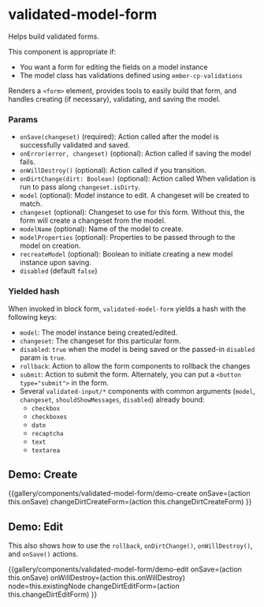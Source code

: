 # validated-model-form
Helps build validated forms.

This component is appropriate if:
- You want a form for editing the fields on a model instance
- The model class has validations defined using `ember-cp-validations`

Renders a `<form>` element, provides tools to easily build that form, and handles
creating (if necessary), validating, and saving the model.

### Params
* `onSave(changeset)` (required): Action called after the model is successfully validated and saved.
* `onError(error, changeset)` (optional): Action called if saving the model fails.
* `onWillDestroy()` (optional): Action called if you transition.
* `onDirtChange(dirt: Boolean)` (optional): Action called When validation is run to pass along `changeset.isDirty`.
* `model` (optional): Model instance to edit. A changeset will be created to match.
* `changeset` (optional): Changeset to use for this form. Without this, the form will create a changeset from the model.
* `modelName` (optional): Name of the model to create.
* `modelProperties` (optional): Properties to be passed through to the model on creation.
* `recreateModel` (optional): Boolean to initiate creating a new model instance upon saving.
* `disabled` (default `false`)

### Yielded hash
When invoked in block form, `validated-model-form` yields a hash with the following keys:

* `model`: The model instance being created/edited.
* `changeset`: The changeset for this particular form.
* `disabled`: `true` when the model is being saved or the passed-in `disabled` param is `true`.
* `rollback`: Action to allow the form components to rollback the changes
* `submit`: Action to submit the form. Alternately, you can put a `<button type="submit">` in the form.
* Several `validated-input/*` components with common arguments (`model`, `changeset`, `shouldShowMessages`, `disabled`) already bound:
    * `checkbox`
    * `checkboxes`
    * `date`
    * `recaptcha`
    * `text`
    * `textarea`

## Demo: Create
{{gallery/components/validated-model-form/demo-create
    onSave=(action this.onSave)
    changeDirtCreateForm=(action this.changeDirtCreateForm)
}}

## Demo: Edit
This also shows how to use the `rollback`, `onDirtChange()`, `onWillDestroy()`, and `onSave()` actions.

{{gallery/components/validated-model-form/demo-edit
    onSave=(action this.onSave)
    onWillDestroy=(action this.onWillDestroy)
    node=this.existingNode
    changeDirtEditForm=(action this.changeDirtEditForm)
}}
